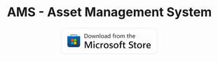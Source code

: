 <h1 align="center">AMS - Asset Management System</h1>

<p align="center">
  <a style="text-decoration:none" href="https://apps.microsoft.com/detail/9MWV1WXLWQG6?launch=true&mode=full">
    <picture>
      <source media="(prefers-color-scheme: light)" srcset="./.github/assets/StoreBadge-dark.png" width="220" />
      <img src="./.github/assets/StoreBadge-light.png" width="220" />
  </picture></a>
</p>